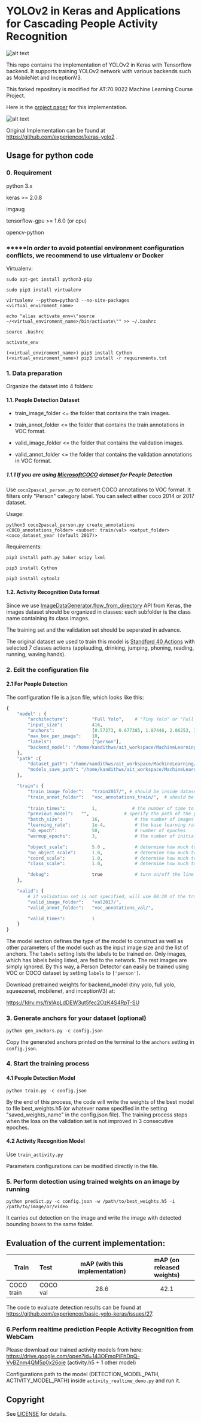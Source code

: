 # YOLOv2 in Keras and Applications for Cascading People Activity Recognition

![alt text](pipeline_process.png)


This repo contains the implementation of YOLOv2 in Keras with Tensorflow backend. It supports training YOLOv2 network with various backends such as MobileNet and InceptionV3.

This forked repository is modified for AT:70.9022 Machine Learning Course Project.

Here is the [project paper](https://drive.google.com/open?id=1Mh3r7UGbt5j-X-NNTaDVJZA_nNAduO4L) for this implementation.

![alt text](sample_output.png)

Original Implementation can be found at https://github.com/experiencor/keras-yolo2 .

## Usage for python code

### 0. Requirement

python 3.x

keras >= 2.0.8

imgaug

tensorflow-gpu >= 1.6.0 (or cpu)

opencv-python

### *****In order to avoid potential environment configuration conflicts, we recommend to use virtualenv or Docker

Virtualenv:

`sudo apt-get install python3-pip`

`sudo pip3 install virtualenv`

`virtualenv --python=python3 --no-site-packages <virtual_enviroment_name>`


`echo "alias activate_env=\"source ~/<virtual_enviroment_name>/bin/activate\"" >> ~/.bashrc`

`source .bashrc`

`activate_env`

`(<virtual_enviroment_name>) pip3 install Cython`
`(<virtual_enviroment_name>) pip3 install -r requirements.txt`



### 1. Data preparation

Organize the dataset into 4 folders:
#### 1.1. People Detection Dataset
+ train_image_folder <= the folder that contains the train images.

+ train_annot_folder <= the folder that contains the train annotations in VOC format.

+ valid_image_folder <= the folder that contains the validation images.

+ valid_annot_folder <= the folder that contains the validation annotations in VOC format.

##### 1.1.1 If you are using [MicrosoftCOCO](http://cocodataset.org) dataset for People Detection

Use `coco2pascal_person.py` to convert COCO annotations to VOC format. It filters only "Person" category label. You can select either coco 2014 or 2017 dataset.

Usage:

  `python3 coco2pascal_person.py create_annotations <COCO_annotations_folder> <subset: train/val> <output_folder> <coco_dataset_year (default 2017)>`

Requirements:

   `pip3 install path.py baker scipy lxml`

   `pip3 install Cython`

   `pip3 install cytoolz`
   
#### 1.2. Activity Recognition Data format

Since we use [ImageDataGenerator.flow_from_directory](https://keras.io/preprocessing/image/) API from Keras, the images dataset should be organized in classes: each subfolder is the class name containing its class images. 

The training set and the validation set should be seperated in advance.

The original dataset we used to train this model is [Standford 40 Actions](http://vision.stanford.edu/Datasets/40actions.html) with selected 7 classes actions (applauding, drinking, jumping, phoning, reading, running, waving hands).






    

### 2. Edit the configuration file

#### 2.1 For People Detection
The configuration file is a json file, which looks like this:

```python
{
    "model" : {
        "architecture":         "Full Yolo",    # "Tiny Yolo" or "Full Yolo" or "MobileNet" or   "SqueezeNet" or "Inception3" or "ResNet50"
        "input_size":           416,
        "anchors":              [0.57273, 0.677385, 1.87446, 2.06253, 3.33843, 5.47434, 7.88282, 3.52778, 9.77052, 9.16828],
        "max_box_per_image":    10,        
        "labels":               ["person"],
        "backend_model": "/home/kandithws/ait_workspace/MachineLearning/pretrained_models/full_yolo_backend.h5" # Pretrained weights for backend model (i.e. from Imagenet), required for "Full Yolo", "Tiny Yolo", "Inception3" and "SqueezeNet". For other models will directly download from Keras (internet required)
    },
    "path" :{
        "dataset_path": "/home/kandithws/ait_workspace/MachineLearning/datasets/coco/", # path to the root of dataset folder in which has annotations and image folder
        "models_save_path": "/home/kandithws/ait_workspace/MachineLearning/models/" # path to save a trained model and load a previously trained model.
    },

    "train": {
        "train_image_folder":   "train2017/", # should be inside dataset_path
        "train_annot_folder":   "voc_annotations_train/",  # should be inside dataset_path     
          
        "train_times":          1,             # the number of time to cycle through the training set, useful for small datasets
        "previous_model":   "",             # specify the path of the prevoiusly trained weights, but it's fine to start from scratch (will randomize the initial weight instead)
        "batch_size":           16,             # the number of images to read in each batch
        "learning_rate":        1e-4,           # the base learning rate of the default Adam rate scheduler
        "nb_epoch":             50,             # number of epoches
        "warmup_epochs":        3,              # the number of initial epochs during which the sizes of the 5 boxes in each cell is forced to match the sizes of the 5 anchors, this trick seems to improve precision emperically

        "object_scale":         5.0 ,           # determine how much to penalize wrong prediction of confidence of object predictors
        "no_object_scale":      1.0,            # determine how much to penalize wrong prediction of confidence of non-object predictors
        "coord_scale":          1.0,            # determine how much to penalize wrong position and size predictions (x, y, w, h)
        "class_scale":          1.0,            # determine how much to penalize wrong class prediction

        "debug":                true            # turn on/off the line that prints current confidence, position, size, class losses and recall
    },

    "valid": {
        # if validation set is not specified, will use 80:20 of the training set
        "valid_image_folder":   "val2017/",
        "valid_annot_folder":   "voc_annotations_val/",

        "valid_times":          1
    }
}

```

The model section defines the type of the model to construct as well as other parameters of the model such as the input image size and the list of anchors. The ```labels``` setting lists the labels to be trained on. Only images, which has labels being listed, are fed to the network. The rest images are simply ignored. By this way, a Person Detector can easily be trained using VOC or COCO dataset by setting ```labels``` to ```['person']```.

Download pretrained weights for backend_model (tiny yolo, full yolo, squeezenet, mobilenet, and inceptionV3) at:

https://1drv.ms/f/s!ApLdDEW3ut5fec2OzK4S4RpT-SU






### 3. Generate anchors for your dataset (optional)

`python gen_anchors.py -c config.json`

Copy the generated anchors printed on the terminal to the ```anchors``` setting in ```config.json```.

### 4. Start the training process

#### 4.1 People Detection Model

`python train.py -c config.json`

By the end of this process, the code will write the weights of the best model to file best_weights.h5 (or whatever name specified in the setting "saved_weights_name" in the config.json file). The training process stops when the loss on the validation set is not improved in 3 consecutive epoches.


#### 4.2 Activity Recognition Model

Use `train_activity.py`

Parameters configurations can be modified directly in the file.


### 5. Perform detection using trained weights on an image by running
`python predict.py -c config.json -w /path/to/best_weights.h5 -i /path/to/image/or/video`

It carries out detection on the image and write the image with detected bounding boxes to the same folder.

## Evaluation of the current implementation:

| Train        | Test          | mAP (with this implementation) | mAP (on released weights) |
| -------------|:--------------|:------------------------:|:-------------------------:|
| COCO train   | COCO val      | 28.6 |    42.1 |

The code to evaluate detection results can be found at https://github.com/experiencor/basic-yolo-keras/issues/27.


### 6.Perform realtime prediction People Activity Recognition from WebCam

Please download our trained activity models from 
here: https://drive.google.com/open?id=143OFmoPiFhDpQ-VvBZnm4QM5p0x26oie (activity.h5 + 1 other model)

Configurations path to the model (DETECTION_MODEL_PATH, ACTIVITY_MODEL_PATH) inside
`activity_realtime_demo.py` and run it.


## Copyright

See [LICENSE](LICENSE) for details.
